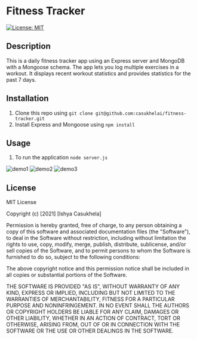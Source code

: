# Fitness Tracker

[![License: MIT](https://img.shields.io/badge/License-MIT-yellow.svg)](https://opensource.org/licenses/MIT)

## Description
This is a daily fitness tracker app using an Express server and MongoDB with a Mongoose schema. The app lets you log multiple exercises in a workout. It displays recent workout statistics and provides statistics for the past 7 days.

## Installation
1. Clone this repo using
``` git clone git@github.com:casukhelai/fitness-tracker.git ```
2. Install Express and Mongoose using 
``` npm install ```

## Usage
1. To run the application
``` node server.js ```

![demo1](assets/demo1)
![demo2](assets/demo2)
![demo3](assets/demo3)

## License
MIT License

Copyright (c) [2021] [Ishya Casukhela]

Permission is hereby granted, free of charge, to any person obtaining a copy
of this software and associated documentation files (the "Software"), to deal
in the Software without restriction, including without limitation the rights
to use, copy, modify, merge, publish, distribute, sublicense, and/or sell
copies of the Software, and to permit persons to whom the Software is
furnished to do so, subject to the following conditions:

The above copyright notice and this permission notice shall be included in all
copies or substantial portions of the Software.

THE SOFTWARE IS PROVIDED "AS IS", WITHOUT WARRANTY OF ANY KIND, EXPRESS OR
IMPLIED, INCLUDING BUT NOT LIMITED TO THE WARRANTIES OF MERCHANTABILITY,
FITNESS FOR A PARTICULAR PURPOSE AND NONINFRINGEMENT. IN NO EVENT SHALL THE
AUTHORS OR COPYRIGHT HOLDERS BE LIABLE FOR ANY CLAIM, DAMAGES OR OTHER
LIABILITY, WHETHER IN AN ACTION OF CONTRACT, TORT OR OTHERWISE, ARISING FROM,
OUT OF OR IN CONNECTION WITH THE SOFTWARE OR THE USE OR OTHER DEALINGS IN THE
SOFTWARE.
